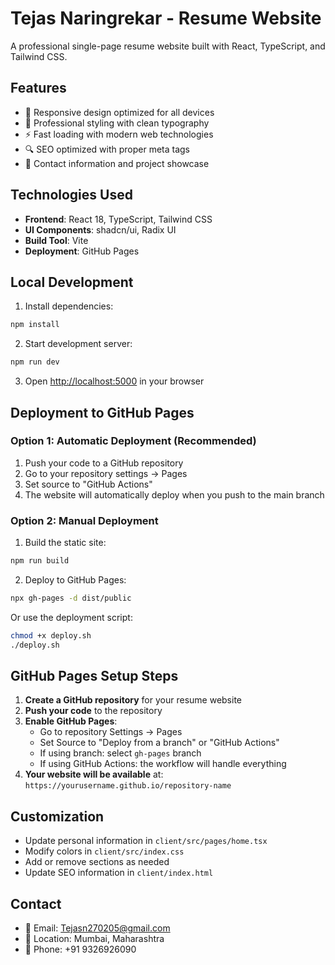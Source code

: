 # Tejas Naringrekar - Resume Website

A professional single-page resume website built with React, TypeScript, and Tailwind CSS.

## Features

- 📱 Responsive design optimized for all devices
- 🎨 Professional styling with clean typography
- ⚡ Fast loading with modern web technologies
- 🔍 SEO optimized with proper meta tags
- 📧 Contact information and project showcase

## Technologies Used

- **Frontend**: React 18, TypeScript, Tailwind CSS
- **UI Components**: shadcn/ui, Radix UI
- **Build Tool**: Vite
- **Deployment**: GitHub Pages

## Local Development

1. Install dependencies:
```bash
npm install
```

2. Start development server:
```bash
npm run dev
```

3. Open [http://localhost:5000](http://localhost:5000) in your browser

## Deployment to GitHub Pages

### Option 1: Automatic Deployment (Recommended)

1. Push your code to a GitHub repository
2. Go to your repository settings → Pages
3. Set source to "GitHub Actions"
4. The website will automatically deploy when you push to the main branch

### Option 2: Manual Deployment

1. Build the static site:
```bash
npm run build
```

2. Deploy to GitHub Pages:
```bash
npx gh-pages -d dist/public
```

Or use the deployment script:
```bash
chmod +x deploy.sh
./deploy.sh
```

## GitHub Pages Setup Steps

1. **Create a GitHub repository** for your resume website
2. **Push your code** to the repository
3. **Enable GitHub Pages**:
   - Go to repository Settings → Pages
   - Set Source to "Deploy from a branch" or "GitHub Actions"
   - If using branch: select `gh-pages` branch
   - If using GitHub Actions: the workflow will handle everything
4. **Your website will be available** at: `https://yourusername.github.io/repository-name`

## Customization

- Update personal information in `client/src/pages/home.tsx`
- Modify colors in `client/src/index.css`
- Add or remove sections as needed
- Update SEO information in `client/index.html`

## Contact

- 📧 Email: Tejasn270205@gmail.com
- 📍 Location: Mumbai, Maharashtra
- 📱 Phone: +91 9326926090